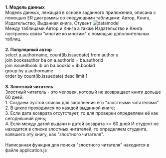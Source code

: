 <b>1. Модель данных</b>
<br>Модель данных, лежащая в основе заданного приложения, описана с помощью ER диаграммы со следующими таблицами: Автор, Книга, Издательство, Выданная книга, Студент
![datamodel](https://user-images.githubusercontent.com/58703112/139531377-e47919ca-cd31-4a3e-92d3-9aa361dd9deb.jpg)
<br>Между таблицами Автор и Книга а также Издательство и Книга построены связи "многие ко многим" с помощью дополнительных таблиц.
<br><br>
<b>2. Популярный автор</b>
<br>select a.authorname, count(ib.issuedate) from author a 
<br>join booksauthor ba on a.authorid = ba.authorid
<br>join issuedbook ib on ba.bookid = ib.bookid
<br>group by a.authorname
<br>order by count(ib.issuedate) desc limit 1
<br><br>
<b>3. Злостный читатель</b>
<br>Злостный читатель - это человек, который не возвращает книги дольше 60 дней.
<br>1. Создаем пустой список для заполнения его "злостными читателями"
<br>2. В цикле проходимся по каждой выданной книге;
<br>3. Если дата возврата отсутствует, то для проверки определяем её как сегодняшний день;
<br>4. Если между датой выдачи и датой возврата >= 60 дней И студент не находится в списке злостных читателей, то определяем студента, взявшего эту книгу, как "злостного читателя".
<br><br>Написанная функция для поиска "злостного читателя" находится в файле application.js
